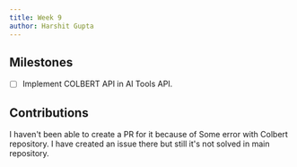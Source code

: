 ```yaml
---
title: Week 9
author: Harshit Gupta
---
```


## Milestones
- [ ] Implement COLBERT API in AI Tools API.

## Contributions
I haven't been able to create a PR for it because of Some error with Colbert repository. I have created an issue there but still it's not solved in main repository.